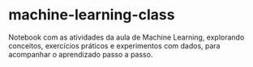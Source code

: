 # machine-learning-class
Notebook com as atividades da aula de Machine Learning, explorando conceitos, exercícios práticos e experimentos com dados, para acompanhar o aprendizado passo a passo.
